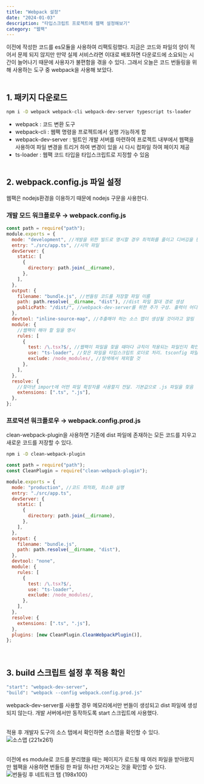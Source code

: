 ```yaml
---
title: "Webpack 설정"
date: "2024-01-03"
description: "타입스크립트 프로젝트에 웹팩 설정해보기"
category: "웹팩"
---
```


이전에 작성한 코드를 es모듈을 사용하여 리팩토링했다. 지금은 코드와 파일의 양이 적어서 문제 되지 않지만 만약 실제 서비스라면 이대로 배포하면 다운로드에 소요되는 시간이 늘어나기 때문에 사용자가 불편함을 겪을 수 있다. 그래서 오늘은 코드 번들링을 위해 사용하는 도구 중 webpack을 사용해 보았다.  
&nbsp;

## 1. 패키지 다운로드

```bash
npm i -D webpack webpack-cli webpack-dev-server typescript ts-loader
```

- webpack : 코드 변환 도구
- webpack-cli : 웹팩 명령을 프로젝트에서 실행 가능하게 함
- webpack-dev-server : 빌트인 개발 서버를 마련하여 프로젝트 내부에서 웹팩을 사용하여 파일 변경을 트리거 하여 변경이 있을 시 다시 컴파일 하여 페이지 제공
- ts-loader : 웹팩 코드 타입을 타입스크립트로 지정할 수 있음  
  &nbsp;

## 2. webpack.config.js 파일 설정

웹팩은 nodejs환경을 이용하기 때문에 nodejs 구문을 사용한다.

### 개발 모드 워크플로우 → **webpack.config.js**

```jsx
const path = require("path");
module.exports = {
  mode: "development", //개발을 위한 빌드로 명시할 경우 최적화를 줄이고 디버깅을 편하게 함
  entry: "./src/app.ts", //시작 파일
  devServer: {
    static: [
      {
        directory: path.join(__dirname),
      },
    ],
  },
  output: {
    filename: "bundle.js", //번들링 코드를 저장할 파일 이름
    path: path.resolve(__dirname, "dist"), //dist 파일 절대 경로 생성
    publicPath: "/dist/", //webpack-dev-server를 위한 추가 구성. 출력이 어디에 작성되었는지 명시
  },
  devtool: "inline-source-map", //추출해야 하는 소스 맵이 생성될 것이라고 알림
  module: {
    //웹팩이 해야 할 일을 명시
    rules: [
      {
        test: /\.tsx?$/, //웹팩이 파일을 찾을 때마다 규칙이 적용되는 파일인지 확인하는 작업 수행
        use: "ts-loader", //찾은 파일을 타입스크립트 로더로 처리. tsconfig 파일에 설정한 구성을 가져와서 실행
        exclude: /node_modules/, //탐색에서 제외할 것
      },
    ],
  },
  resolve: {
    //찾아낸 import에 어떤 파일 확장자를 사용할지 전달. 기본값으로 .js 파일을 찾음
    extensions: [".ts", ".js"],
  },
};
```

### 프로덕션 워크플로우 → **webpack.config.prod.js**

clean-webpack-plugin을 사용하면 기존에 dist 파일에 존재하는 모든 코드를 지우고 새로운 코드를 저장할 수 있다.

```bash
npm i -D clean-webpack-plugin
```

```jsx
const path = require("path");
const CleanPlugin = require("clean-webpack-plugin");

module.exports = {
  mode: "production", //코드 최적화, 최소화 실행
  entry: "./src/app.ts",
  devServer: {
    static: [
      {
        directory: path.join(__dirname),
      },
    ],
  },
  output: {
    filename: "bundle.js",
    path: path.resolve(__dirname, "dist"),
  },
  devtool: "none",
  module: {
    rules: [
      {
        test: /\.tsx?$/,
        use: "ts-loader",
        exclude: /node_modules/,
      },
    ],
  },
  resolve: {
    extensions: [".ts", ".js"],
  },
  plugins: [new CleanPlugin.CleanWebpackPlugin()],
};
```

&nbsp;

## 3. build 스크립트 설정 후 적용 확인

```bash
"start": "webpack-dev-server",
"build": "webpack --config webpack.config.prod.js"
```

webpack-dev-server를 사용할 경우 메모리에서만 번들이 생성되고 dist 파일에 생성되지 않는다. 개발 서버에서만 동작하도록 start 스크립트에 사용했다.  
&nbsp;

적용 후 개발자 도구의 소스 탭에서 확인하면 소스맵을 확인할 수 있다.  
![소스맵 {221x261}](https://github.com/somin00/drag-drop/assets/61578822/cdb3bb45-fe03-44ac-a599-51400dd06ddc)  
&nbsp;

이전에 es module로 코드를 분리했을 때는 페이지가 로드될 때 여러 파일을 받아왔지만 웹팩을 사용하면 번들링 한 파일 하나만 가져오는 것을 확인할 수 있다.  
![번들링 후 네트워크 탭 {198x100}](https://github.com/somin00/drag-drop/assets/61578822/35f6d5aa-4725-4543-9a18-ef6cbae319b9)
